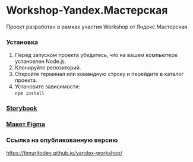 # Workshop-Yandex.Мастерская

Проект разработан в рамках участия Workshop от Яндекс.Мастерская 

### Установка

1. Перед запуском проекта убедитесь, что на вашем компьютере установлен Node.js.
2. Клонируйте репозиторий.
3. Откройте терминал или командную строку и перейдите в каталог проекта.
4. Установите зависимости:  
   `npm install`

### [Storybook](https://fenixdeveloper.github.io/it-events-template/?path=/docs/components-sortbar--docs)
### [Макет Figma](https://www.figma.com/file/ItprGXAa7h0J129f95U3bN/V.1_Cut?type=design&node-id=3-19&mode=design&t=o8yM8nxKVgk3eKY4-0)

### Ссылка на опубликованную версию
https://timuritodev.github.io/yandex-workshop/
